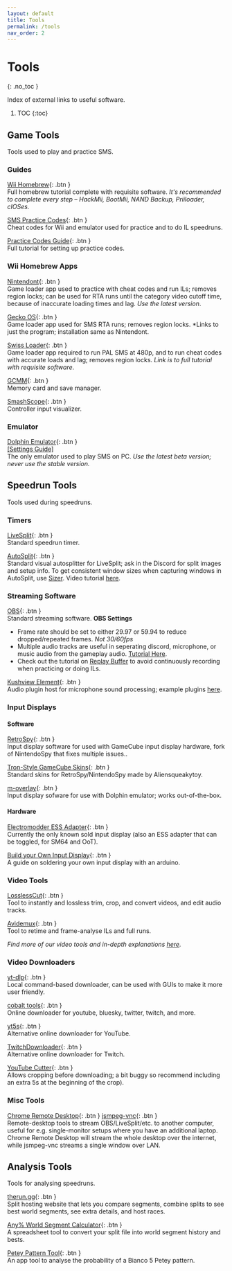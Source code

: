 ```yaml
---
layout: default
title: Tools
permalink: /tools
nav_order: 2
---
```


# Tools
{: .no_toc }

Index of external links to useful software.

1. TOC
{:toc}

## Game Tools
Tools used to play and practice SMS.

### Guides  
[Wii Homebrew](https://wii.guide){: .btn }  
Full homebrew tutorial complete with requisite software. *It's recommended to complete every step – HackMii, BootMii, NAND Backup, Priiloader, cIOSes.*

[SMS Practice Codes](https://gct.zint.ch){: .btn }  
Cheat codes for Wii and emulator used for practice and to do IL speedruns.

[Practice Codes Guide](https://gct.zint.ch/guide.html){: .btn }  
Full tutorial for setting up practice codes.

### Wii Homebrew Apps

[Nintendont](https://zint.ch/NintendontPackager/){: .btn }  
Game loader app used to practice with cheat codes and run ILs; removes region locks; can be used for RTA runs until the category video cutoff time, because of inaccurate loading times and lag. *Use the latest version*.

[Gecko OS](https://wiibrew.org/w/images/d/dd/Gecko1931.zip){: .btn }  
Game loader app used for SMS RTA runs; removes region locks. *Links to just the program; installation same as Nintendont.

[Swiss Loader](https://gist.github.com/siemkechester/089e5e1ecc8cec122f2ae2655afe79cb){: .btn }  
Game loader app required to run PAL SMS at 480p, and to run cheat codes with accurate loads and lag; removes region locks. *Link is to full tutorial with requisite software*.

[GCMM](https://github.com/suloku/gcmm/releases){: .btn }  
Memory card and save manager.  

[SmashScope](https://compendium.dol-003.info/smashscope){: .btn }  
Controller input visualizer.  

### Emulator
[Dolphin Emulator](https://dolphin-emu.org/download/){: .btn }  
[\[Settings Guide\]](https://smscommunity.github.io/sms-guide/setup/emu)  
The only emulator used to play SMS on PC. *Use the latest beta version; never use the stable version.*  

## Speedrun Tools
Tools used during speedruns.

### Timers
[LiveSplit](https://livesplit.org/downloads/){: .btn }  
Standard speedrun timer.

[AutoSplit](https://github.com/Toufool/Auto-Split/releases/){: .btn }  
Standard visual autosplitter for LiveSplit; ask in the Discord for split images and setup info. To get consistent window sizes when capturing windows in AutoSplit, use [Sizer](http://www.brianapps.net/sizer/). Video tutorial [here](https://youtu.be/Egink_DaBiE).

### Streaming Software
[OBS](https://obsproject.com/download){: .btn }  
Standard streaming software.
**OBS Settings**  
- Frame rate should be set to either 29.97 or 59.94 to reduce dropped/repeated frames. *Not 30/60fps*  
- Multiple audio tracks are useful in seperating discord, microphone, or music audio from the gameplay audio. [Tutorial Here](https://www.youtube.com/watch?v=h1MjrylqbTc).  
- Check out the tutorial on [Replay Buffer](https://smscommunity.github.io/sms-guide/info/video-tools/#recording-short-videos) to avoid continuously recording when practicing or doing ILs.  

[Kushview Element](https://github.com/kushview/Element){: .btn }  
Audio plugin host for microphone sound processing; example plugins [here](https://www.reaper.fm/reaplugs/).

### Input Displays
#### Software
[RetroSpy](https://github.com/retrospy/RetroSpy/releases/latest){: .btn }  
Input display software for used with GameCube input display hardware, fork of NintendoSpy that fixes multiple issues..

[Tron-Style GameCube Skins](https://drive.google.com/drive/folders/1y-pLcrQwD9EqCu9EH1ZFJZDNtTmmrbhR){: .btn }  
Standard skins for RetroSpy/NintendoSpy made by Aliensqueakytoy.  

[m-overlay](https://github.com/bkacjios/m-overlay){: .btn }  
Input display sofware for use with Dolphin emulator; works out-of-the-box.  

#### Hardware
[Electromodder ESS Adapter](https://www.electromodder.co.uk/wii_vc_adapter){: .btn }  
Currently the only known sold input display (also an ESS adapter that can be toggled, for SM64 and OoT).  

[Build your Own Input Display](https://retro-spy.com/wiki/gamecube-on-arduino-getting-started){: .btn }  
A guide on soldering your own input display with an arduino.  

### Video Tools
[LosslessCut](https://github.com/mifi/lossless-cut){: .btn }  
Tool to instantly and lossless trim, crop, and convert videos, and edit audio tracks.  

[Avidemux](https://avidemux.sourceforge.net/download.html){: .btn }  
Tool to retime and frame-analyse ILs and full runs.  

*Find more of our video tools and in-depth explanations [here](https://smscommunity.github.io/sms-guide/info/video-tools/).*

### Video Downloaders  
[yt-dlp](https://github.com/yt-dlp/yt-dlp){: .btn }  
Local command-based downloader, can be used with GUIs to make it more user friendly.  

[cobalt tools](https://cobalt.tools/){: .btn }  
Online downloader for youtube, bluesky, twitter, twitch, and more.  

[yt5s](https://yt5s.best/enlv101/){: .btn }  
Alternative online downloader for YouTube.  

[TwitchDownloader](https://github.com/lay295/TwitchDownloader){: .btn }  
Alternative online downloader for Twitch.  

[YouTube Cutter](https://youtube-cutter.org/){: .btn }  
Allows cropping before downloading; a bit buggy so recommend including an extra 5s at the beginning of the crop).  

### Misc Tools
[Chrome Remote Desktop](https://remotedesktop.google.com/){: .btn } [jsmpeg-vnc](https://github.com/phoboslab/jsmpeg-vnc){: .btn }  
Remote-desktop tools to stream OBS/LiveSplit/etc. to another computer, useful for e.g. single-monitor setups where you have an additional laptop. Chrome Remote Desktop will stream the whole desktop over the internet, while jsmpeg-vnc streams a single window over LAN.

## Analysis Tools
Tools for analysing speedruns.

[therun.gg](https://therun.gg/){: .btn }  
Split hosting website that lets you compare segments, combine splits to see best world segments, see extra details, and host races.  

[Any% World Segment Calculator](https://docs.google.com/spreadsheets/d/1v-FhUuG77YuWI8zTrCd8S8TZYM0V2JDqHzhaFiLHn8E/edit?usp=sharing){: .btn }  
A spreadsheet tool to convert your split file into world segment history and bests.

[Petey Pattern Tool](https://naosanpoyo.github.io/PeteyPattern/){: .btn }  
An app tool to analyse the probability of a Bianco 5 Petey pattern.
